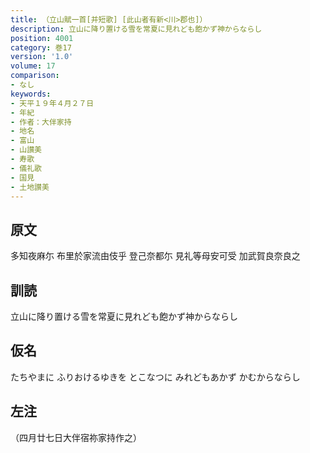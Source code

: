 ```yaml
---
title: （立山賦一首[并短歌] [此山者有新<川>郡也]）
description: 立山に降り置ける雪を常夏に見れども飽かず神からならし
position: 4001
category: 巻17
version: '1.0'
volume: 17
comparison:
- なし
keywords:
- 天平１９年４月２７日
- 年紀
- 作者：大伴家持
- 地名
- 富山
- 山讃美
- 寿歌
- 儀礼歌
- 国見
- 土地讃美
---
```


## 原文

多知夜麻尓 布里於家流由伎乎 登己奈都尓 見礼等母安可受 加武賀良奈良之

## 訓読

立山に降り置ける雪を常夏に見れども飽かず神からならし

## 仮名

たちやまに ふりおけるゆきを とこなつに みれどもあかず かむからならし

## 左注

（四月廿七日大伴宿祢家持作之）
